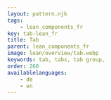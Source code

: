 ```yaml
---
layout: pattern.njk
tags: 
    - lean_components_fr
key: tab-lean_fr
title: Tab
parent: lean_components_fr
image: lean/overview/tab.webp
keywords: tab, tabs, tab group, 
order: 260
availablelanguages: 
    - de
    - en
---
```


